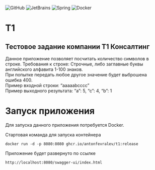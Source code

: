<div>

![GitHub](https://img.shields.io/badge/github-%23121011.svg?style=for-the-badge&logo=github&logoColor=white)
![JetBrains](https://img.shields.io/badge/IntelliJ%20IDEA-java-blue?style=for-the-badge&logo=jetbrains&logoColor=white)
![Spring](https://img.shields.io/badge/Spring-green?style=for-the-badge&logo=spring&logoColor=white)
![Docker](https://img.shields.io/badge/Docker-blue?style=for-the-badge&logo=docker&logoColor=white)
</div>


# T1
## Тестовое задание компании Т1 Консалтинг

Данное приложение позволяет посчитать количество символов в строке.
Требования к строке: Строчные, либо заглавные буквы английского алфавита 1-100 знаков.  
При попытке передать любое другое значение будет выброшена ошибка 400.  
Пример входной строки: “aaaaabcccc”  
Пример выходного результата: “a”: 5, “c”: 4, “b”: 1

# Запуск приложения
Для запуска данного приложения потребуется Docker.

Стартовая команда для запуска контейнера

```
docker run -d -p 8080:8080 ghcr.io/antonfevralev/t1:release
```

Приложение будет развернуто по ссылке

```
http://localhost:8080/swagger-ui/index.html
```

